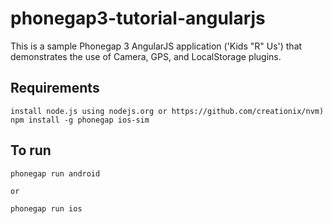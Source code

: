 phonegap3-tutorial-angularjs
============================

This is a sample Phonegap 3 AngularJS application ('Kids "R" Us') that demonstrates the use of Camera, GPS, and LocalStorage plugins.

Requirements
------------

    install node.js using nodejs.org or https://github.com/creationix/nvm)
    npm install -g phonegap ios-sim

To run
--------

    phonegap run android

    or

    phonegap run ios
